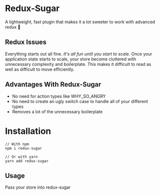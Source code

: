 # Redux-Sugar
A lightweight, fast plugin that makes it a lot sweeter to work with advanced redux 🥰

## Redux Issues
Everything starts out all fine. _It's all fun until you start to scale_. Once your application state starts to scale, your store become cluttered with unnecessary complexity and boilerplate. This makes it difficult to read as well as difficult to move efficiently.

## Advantages With Redux-Sugar
- No need for action types like WHY_SO_ANGRY
- No need to create an ugly switch case to handle all of your different types
- Removes a lot of the unnecessary boilerplate

# Installation

<!-- prettier-ignore -->
```JSX
// With npm
npm i redux-sugar

// Or with yarn
yarn add redux-sugar
```

## Usage
Pass your store into redux-sugar 

